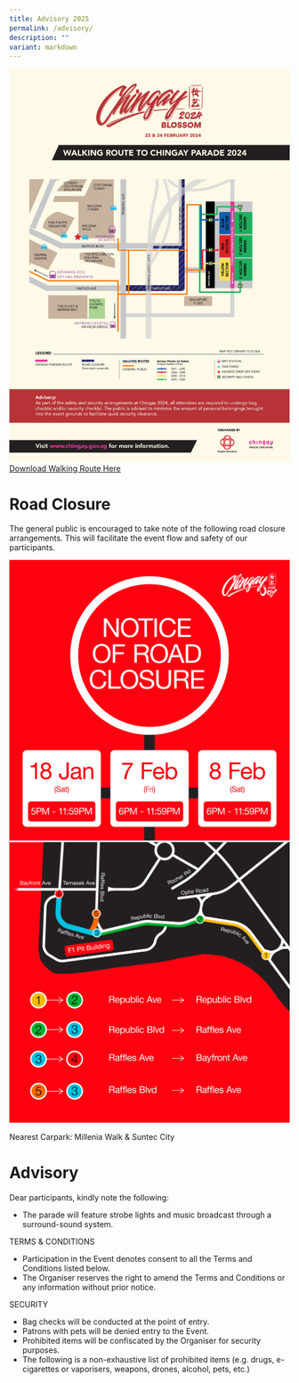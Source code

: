 ```yaml
---
title: Advisory 2025
permalink: /advisory/
description: ""
variant: markdown
---
```

![](/images/Chingay2024/Chingay_2023_Walking_Route_Map_w_Advisory_FreeStanding_.png)[Download Walking Route Here](/files/Chingay_2024_Walking_Route_Map_w_Advisory.pdf)

# Road Closure

The general public is encouraged to take note of the following road closure arrangements. This will facilitate the event flow and safety of our participants. 

<div> <img src="/images/Road_closure_1_V1.png"></div>
<div> <img src="/images/Road_closure_2_V1.png"></div>

Nearest Carpark: Millenia Walk &amp; Suntec City

# Advisory

Dear participants, kindly note the following:

* The parade will feature strobe lights and music broadcast through a surround-sound system.


TERMS &amp; CONDITIONS
* Participation in the Event denotes consent to all the Terms and Conditions listed below.
* The Organiser reserves the right to amend the Terms and Conditions or any information without prior notice.

SECURITY
* Bag checks will be conducted at the point of entry.
* Patrons with pets will be denied entry to the Event.
* Prohibited items will be confiscated by the Organiser for security purposes.
*  The following is a non-exhaustive list of prohibited items (e.g. drugs, e-cigarettes or vaporisers, weapons, drones, alcohol, pets, etc.)